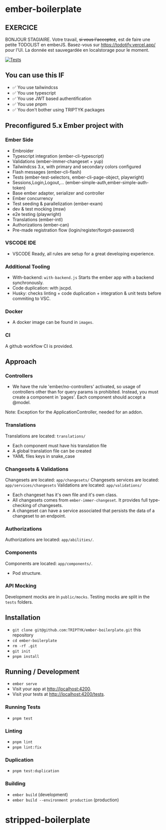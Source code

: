 # ember-boilerplate

## EXERCICE

BONJOUR STAGIAIRE.
Votre travail, ~~si vous l'acceptez~~, est de faire une petite TODOLIST en emberJS.
Basez-vous sur https://todotify.vercel.app/ pour l'UI.
La donnée est sauvegardée en localstorage pour le moment.

[![Tests](https://github.com/TRIPTYK/ember-boilerplate/actions/workflows/ci.yml/badge.svg)](https://github.com/TRIPTYK/ember-boilerplate/actions/workflows/ci.yml)

## You can use this IF

- ✅ You use tailwindcss
- ✅ You use typescript
- ✅ You use JWT based authentification
- ✅ You use pnpm
- ✅ You don't bother using TRIPTYK packages

## Preconfigured 5.x Ember project with

### Ember Side

- Embroider
- Typescript integration (ember-cli-typescript)
- Validations (ember-immer-changeset + yup)
- Tailwindcss 3.x, with primary and secondary colors configured
- Flash messages (ember-cli-flash)
- Tests (ember-test-selectors, ember-cli-page-object, playwright)
- Sessions,Login,Logout,... (ember-simple-auth,ember-simple-auth-token)
- Base ember adapter, serializer and controller
- Ember concurrency
- Test seeding & parallelization (ember-exam)
- dev & test mocking (msw)
- e2e testing (playwright)
- Translations (ember-intl)
- Authorizations (ember-can)
- Pre-made registration flow (login/register/forgot-password)

### VSCODE IDE

- VSCODE Ready, all rules are setup for a great developing experience.

### Additional Tooling

- With-backend: `with-backend.js` Starts the ember app with a backend synchronously.
- Code duplication: with jscpd.
- Husky: checks linting + code duplication + integration & unit tests before commiting to VSC.

### Docker

- A docker image can be found in `images`.

### CI

A github workflow CI is provided.

## Approach

### Controllers

- We have the rule 'ember/no-controllers' activated, so usage of controllers other than for query params is prohibited. Instead, you must create a component in 'pages'. Each component should accept a @model.

Note: Exception for the ApplicationController, needed for an addon.

### Translations

Translations are located: `translations/`

- Each component must have his translation file
- A global translation file can be created
- YAML files keys in snake_case

### Changesets & Validations

Changesets are located: `app/changesets/`
Changesets services are located: `app/services/changesets`
Validations are located: `app/validations/`

- Each changeset has it's own file and it's own class.
- All changesets comes from `ember-immer-changeset`. It provides full type-checking of changesets.
- A changeset can have a service associated that persists the data of a changeset to an endpoint.

### Authorizations

Authorizations are located: `app/abilities/`.

### Components

Components are located: `app/components/`.

- Pod structure.

### API Mocking

Development mocks are in `public/mocks`.
Testing mocks are split in the `tests` folders.

## Installation

- `git clone git@github.com:TRIPTYK/ember-boilerplate.git` this repository
- `cd ember-boilerplate`
- `rm -rf .git`
- `git init`
- `pnpm install`

## Running / Development

- `ember serve`
- Visit your app at [http://localhost:4200](http://localhost:4200).
- Visit your tests at [http://localhost:4200/tests](http://localhost:4200/tests).

### Running Tests

- `pnpm test`

### Linting

- `pnpm lint`
- `pnpm lint:fix`

### Duplication

- `pnpm test:duplication`


### Building

- `ember build` (development)
- `ember build --environment production` (production)
# stripped-boilerplate
